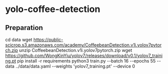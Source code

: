 # yolo-coffee-detection
## Preparation
cd data
wget https://public-scicrop.s3.amazonaws.com/academy/CoffeebeanDetection.v1i.yolov7pytorch.zip
unzip CoffeebeanDetection.v1i.yolov7pytorch.zip
wget https://github.com/WongKinYiu/yolov7/releases/download/v0.1/yolov7_training.pt
pip install -r requirements
python3 train.py --batch 16 --epochs 55 --data ../data/data.yaml --weights 'yolov7_training.pt' --device 0
